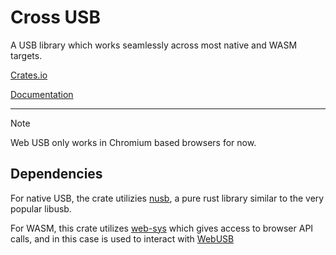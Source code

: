 # Cross USB

A USB library which works seamlessly across most native and WASM targets.

[Crates.io](https://crates.io/crates/cross_usb)

[Documentation](https://docs.rs/cross_usb/)

------------------

> [!NOTE]  
> Web USB only works in Chromium based browsers for now.

## Dependencies

For native USB, the crate utilizies [nusb](https://github.com/kevinmehall/nusb), a pure rust library similar to the very popular libusb.

For WASM, this crate utilizes [web-sys](https://crates.io/crates/web-sys) which gives access to browser API calls, and in this case is used to interact with [WebUSB](https://developer.mozilla.org/en-US/docs/Web/API/WebUSB_API)
